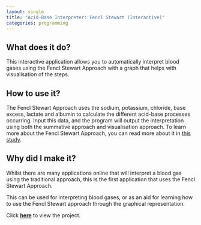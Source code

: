 ```yaml
---
layout: single
title: "Acid-Base Interpreter: Fencl Stewart (Interactive)"
categories: programming
---
```


## What does it do?

This interactive application allows you to automatically interpret blood gases using the Fencl Stewart Approach with a graph that helps with visualisation of the steps.

## How to use it?

The Fencl Stewart Approach uses the sodium, potassium, chloride, base excess, lactate and albumin to calculate the different acid-base processes occurring. Input this data, and the program will output the interpretation using both the summative approach and visualisation approach. To learn more about the Fencl Stewart Approach, you can read more about it in [this study](https://pubmed.ncbi.nlm.nih.gov/14665553/).

## Why did I make it?

Whilst there are many applications online that will interpret a blood gas using the traditional approach, this is the first application that uses the Fencl Stewart Approach.

This can be used for interpreting blood gases, or as an aid for learning how to use the Fencl Stewart approach through the graphical representation.

Click **[here](/acidbase/)** to view the project.